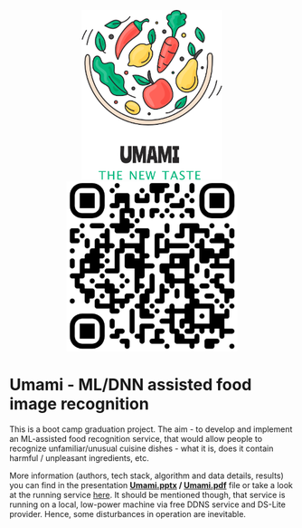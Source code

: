 <p align="center">
<img src="./images/Umami_logo_vertical.png" height=300 alt="This is the place where project logo should've being..."/><img src="./images/qrcode_https_goracij_duckdns_org_8501_rounded.png" height=300 alt="This is the place where QR Code should've being..."/>
</p>

# Umami - ML/DNN assisted food image recognition

This is a boot camp graduation project. The aim - to develop and implement an ML-assisted food recognition service, that would allow people to recognize unfamiliar/unusual cuisine dishes - what it is, does it contain harmful / unpleasant ingredients, etc. 

More information (authors, tech stack, algorithm and data details, results) you can find in the presentation  **<a href="Umami.pptx" download>Umami.pptx</a> / <a href="Umami.pdf" download>Umami.pdf</a>** file or take a look at the running service [here](https://goracij.duckdns.org:8501/). It should be mentioned though, that service is running on a local, low-power machine via free DDNS service and DS-Lite provider. Hence, some disturbances in operation are inevitable.

